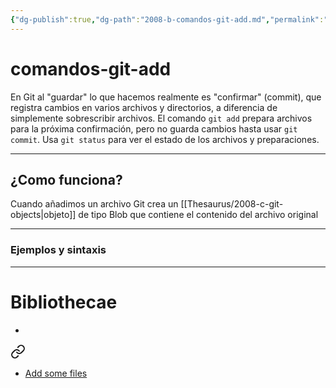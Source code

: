 ```yaml
---
{"dg-publish":true,"dg-path":"2008-b-comandos-git-add.md","permalink":"/2008-b-comandos-git-add/"}
---
```


# comandos-git-add

En Git al "guardar" lo que hacemos realmente es "confirmar" (commit), que registra cambios en varios archivos y directorios, a diferencia de simplemente sobrescribir archivos. El comando `git add` prepara archivos para la próxima confirmación, pero no guarda cambios hasta usar `git commit`. Usa `git status` para ver el estado de los archivos y preparaciones.

---
## ¿Como funciona? 

Cuando añadimos un archivo Git crea un [[Thesaurus/2008-c-git-objects\|objeto]] de tipo Blob que contiene el contenido del archivo original

---
### Ejemplos y sintaxis

---
# Bibliothecae
- 
<div class="transclusion internal-embed is-loaded"><a class="markdown-embed-link" href="/bibliothecae/40017-git-from-the-inside-out/#9a3905" aria-label="Open link"><svg xmlns="http://www.w3.org/2000/svg" width="24" height="24" viewBox="0 0 24 24" fill="none" stroke="currentColor" stroke-width="2" stroke-linecap="round" stroke-linejoin="round" class="svg-icon lucide-link"><path d="M10 13a5 5 0 0 0 7.54.54l3-3a5 5 0 0 0-7.07-7.07l-1.72 1.71"></path><path d="M14 11a5 5 0 0 0-7.54-.54l-3 3a5 5 0 0 0 7.07 7.07l1.71-1.71"></path></svg></a><div class="markdown-embed">



- [Add some files](https://codewords.recurse.com/issues/two/git-from-the-inside-out#add-some-files) 

</div></div>
